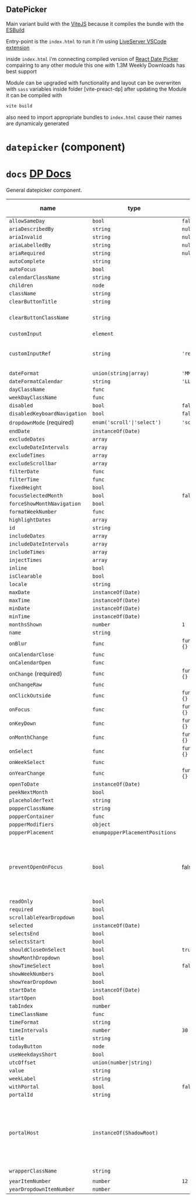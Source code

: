 ## DatePicker

Main variant build with the [ViteJS](https://vitejs.dev) because it compiles the bundle with the [ESBuild](https://esbuild.github.io)

Entry-point is the `index.html` to run it i'm using [LiveServer VSCode extension](https://marketplace.visualstudio.com/items?itemName=ritwickdey.LiveServer)

inside `index.html` i'm connecting compiled version of [React Date Picker](https://www.npmjs.com/package/react-datepicker)
compairing to any other module this one with 1.3M Weekly Downloads has best support

Module can be upgraded with functionality and layout can be overwriten with `sass` variables inside
folder [vite-preact-dp] after updating the Module it can be compiled with

```bash
vite build
```

also need to import appropriate bundles to `index.html` cause their names are dynamicaly generated

# `datepicker` (component)

# `docs` [DP Docs](https://github.com/Hacker0x01/react-datepicker/tree/master/docs)

General datepicker component.

| name                         | type                           | default value   | description                                                                                   |
| ---------------------------- | ------------------------------ | --------------- | --------------------------------------------------------------------------------------------- |
| `allowSameDay`               | `bool`                         | `false`         |                                                                                               |
| `ariaDescribedBy`            | `string`                       | `null`          |                                                                                               |
| `ariaInvalid`                | `string`                       | `null`          |                                                                                               |
| `ariaLabelledBy`             | `string`                       | `null`          |                                                                                               |
| `ariaRequired`               | `string`                       | `null`          |                                                                                               |
| `autoComplete`               | `string`                       |                 |                                                                                               |
| `autoFocus`                  | `bool`                         |                 |                                                                                               |
| `calendarClassName`          | `string`                       |                 |                                                                                               |
| `children`                   | `node`                         |                 |                                                                                               |
| `className`                  | `string`                       |                 |                                                                                               |
| `clearButtonTitle`           | `string`                       |                 |                                                                                               |
| `clearButtonClassName`       | `string`                       |                 | Customize the clear button                                                                    |
| `customInput`                | `element`                      |                 |                                                                                               |
| `customInputRef`             | `string`                       | `'ref'`         | The property used to pass the ref callback                                                    |
| `dateFormat`                 | `union(string\|array)`         | `'MM/dd/yyyy'`  |                                                                                               |
| `dateFormatCalendar`         | `string`                       | `'LLLL yyyy'`   |                                                                                               |
| `dayClassName`               | `func`                         |                 |                                                                                               |
| `weekDayClassName`           | `func`                         |                 |                                                                                               |
| `disabled`                   | `bool`                         | `false`         |                                                                                               |
| `disabledKeyboardNavigation` | `bool`                         | `false`         |                                                                                               |
| `dropdownMode` (required)    | `enum('scroll'\|'select')`     | `'scroll'`      |                                                                                               |
| `endDate`                    | `instanceOf(Date)`             |                 |                                                                                               |
| `excludeDates`               | `array`                        |                 |                                                                                               |
| `excludeDateIntervals`       | `array`                        |                 |                                                                                               |
| `excludeTimes`               | `array`                        |                 |                                                                                               |
| `excludeScrollbar`           | `array`                        |                 |                                                                                               |
| `filterDate`                 | `func`                         |                 |                                                                                               |
| `filterTime`                 | `func`                         |                 |                                                                                               |
| `fixedHeight`                | `bool`                         |                 |                                                                                               |
| `focusSelectedMonth`         | `bool`                         | `false`         |                                                                                               |
| `forceShowMonthNavigation`   | `bool`                         |                 |                                                                                               |
| `formatWeekNumber`           | `func`                         |                 |                                                                                               |
| `highlightDates`             | `array`                        |                 |                                                                                               |
| `id`                         | `string`                       |                 |                                                                                               |
| `includeDates`               | `array`                        |                 |                                                                                               |
| `includeDateIntervals`       | `array`                        |                 |                                                                                               |
| `includeTimes`               | `array`                        |                 |                                                                                               |
| `injectTimes`                | `array`                        |                 |                                                                                               |
| `inline`                     | `bool`                         |                 |                                                                                               |
| `isClearable`                | `bool`                         |                 |                                                                                               |
| `locale`                     | `string`                       |                 |                                                                                               |
| `maxDate`                    | `instanceOf(Date)`             |                 |                                                                                               |
| `maxTime`                    | `instanceOf(Date)`             |                 |                                                                                               |
| `minDate`                    | `instanceOf(Date)`             |                 |                                                                                               |
| `minTime`                    | `instanceOf(Date)`             |                 |                                                                                               |
| `monthsShown`                | `number`                       | `1`             |                                                                                               |
| `name`                       | `string`                       |                 |                                                                                               |
| `onBlur`                     | `func`                         | `function() {}` |                                                                                               |
| `onCalendarClose`            | `func`                         |                 |                                                                                               |
| `onCalendarOpen`             | `func`                         |                 |                                                                                               |
| `onChange` (required)        | `func`                         | `function() {}` |                                                                                               |
| `onChangeRaw`                | `func`                         |                 |                                                                                               |
| `onClickOutside`             | `func`                         | `function() {}` |                                                                                               |
| `onFocus`                    | `func`                         | `function() {}` |                                                                                               |
| `onKeyDown`                  | `func`                         | `function() {}` |                                                                                               |
| `onMonthChange`              | `func`                         | `function() {}` |                                                                                               |
| `onSelect`                   | `func`                         | `function() {}` |                                                                                               |
| `onWeekSelect`               | `func`                         |                 |                                                                                               |
| `onYearChange`               | `func`                         | `function() {}` |                                                                                               |
| `openToDate`                 | `instanceOf(Date)`             |                 |                                                                                               |
| `peekNextMonth`              | `bool`                         |                 |                                                                                               |
| `placeholderText`            | `string`                       |                 |                                                                                               |
| `popperClassName`            | `string`                       |                 |                                                                                               |
| `popperContainer`            | `func`                         |                 |                                                                                               |
| `popperModifiers`            | `object`                       |                 |                                                                                               |
| `popperPlacement`            | `enumpopperPlacementPositions` |                 |                                                                                               |
| `preventOpenOnFocus`         | `bool`                         | false           | When this is true, the datepicker will not automatically open when the date field is focussed |
| `readOnly`                   | `bool`                         |                 |                                                                                               |
| `required`                   | `bool`                         |                 |                                                                                               |
| `scrollableYearDropdown`     | `bool`                         |                 |                                                                                               |
| `selected`                   | `instanceOf(Date)`             |                 |                                                                                               |
| `selectsEnd`                 | `bool`                         |                 |                                                                                               |
| `selectsStart`               | `bool`                         |                 |                                                                                               |
| `shouldCloseOnSelect`        | `bool`                         | `true`          |                                                                                               |
| `showMonthDropdown`          | `bool`                         |                 |                                                                                               |
| `showTimeSelect`             | `bool`                         | `false`         |                                                                                               |
| `showWeekNumbers`            | `bool`                         |                 |                                                                                               |
| `showYearDropdown`           | `bool`                         |                 |                                                                                               |
| `startDate`                  | `instanceOf(Date)`             |                 |                                                                                               |
| `startOpen`                  | `bool`                         |                 |                                                                                               |
| `tabIndex`                   | `number`                       |                 |                                                                                               |
| `timeClassName`              | `func`                         |                 |                                                                                               |
| `timeFormat`                 | `string`                       |                 |                                                                                               |
| `timeIntervals`              | `number`                       | `30`            |                                                                                               |
| `title`                      | `string`                       |                 |                                                                                               |
| `todayButton`                | `node`                         |                 |                                                                                               |
| `useWeekdaysShort`           | `bool`                         |                 |                                                                                               |
| `utcOffset`                  | `union(number\|string)`        |                 |                                                                                               |
| `value`                      | `string`                       |                 |                                                                                               |
| `weekLabel`                  | `string`                       |                 |                                                                                               |
| `withPortal`                 | `bool`                         | `false`         |                                                                                               |
| `portalId`                   | `string`                       |                 |                                                                                               |
| `portalHost`                 | `instanceOf(ShadowRoot)`       |                 | When set, portals will be attached to this ShadowRoot instead of the document body.           |
| `wrapperClassName`           | `string`                       |
|                              |
| `yearItemNumber`             | `number`                       | `12`            |                                                                                               |
| `yearDropdownItemNumber`     | `number`                       |                 |                                                                                               |
